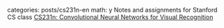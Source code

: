 
categories: posts/cs231n-en
math: y
Notes and assignments for Stanford CS class [CS231n: Convolutional Neural Networks for Visual Recognition](http://vision.stanford.edu/teaching/cs231n/)


